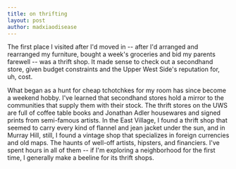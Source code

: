 ```yaml
---
title: on thrifting
layout: post
author: madxiaodisease
---
```


The first place I visited after I'd moved in -- after I'd arranged and rearranged my furniture, bought a week's groceries and bid my parents farewell -- was a thrift shop. It made sense to check out a secondhand store, given budget constraints and the Upper West Side's reputation for, uh, cost. 

What began as a hunt for cheap tchotchkes for my room has since become a weekend hobby. I've learned that secondhand stores hold a mirror to the communities that supply them with their stock. The thrift stores on the UWS are full of coffee table books and Jonathan Adler housewares and signed prints from semi-famous artists. In the East Village, I found a thrift shop that seemed to carry every kind of flannel and jean jacket under the sun, and in Murray Hill, still, I found a vintage shop that specializes in foreign currencies and old maps. The haunts of well-off artists, hipsters, and financiers. I've spent hours in all of them -- if I'm exploring a neighborhood for the first time, I generally make a beeline for its thrift shops.
